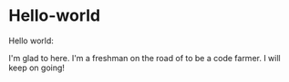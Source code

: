 # Hello-world

Hello world:

  I'm glad to here. I'm a freshman on the road of to be a code farmer. I will keep on going!
